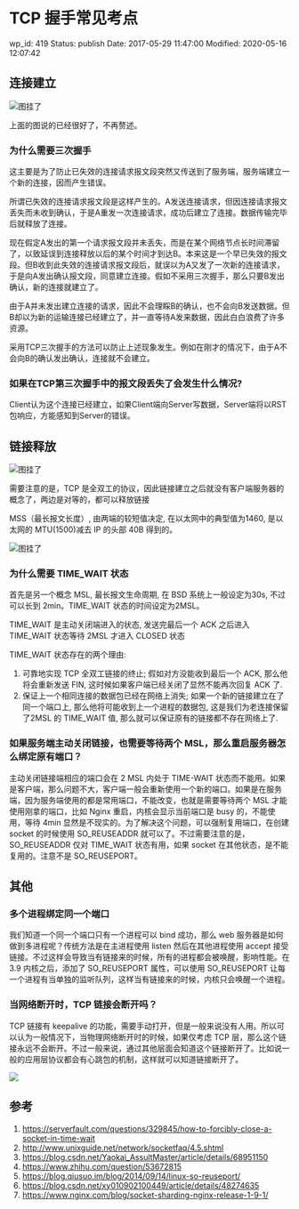 # TCP 握手常见考点


wp_id: 419
Status: publish
Date: 2017-05-29 11:47:00
Modified: 2020-05-16 12:07:42


## 连接建立

![图挂了](https://tva1.sinaimg.cn/large/006tKfTcly1ftppcaaoz7j30i40bdgn0.jpg)

上面的图说的已经很好了，不再赘述。

### 为什么需要三次握手

这主要是为了防止已失效的连接请求报文段突然又传送到了服务端，服务端建立一个新的连接，因而产生错误。

所谓已失效的连接请求报文段是这样产生的。A发送连接请求，但因连接请求报文丢失而未收到确认，于是A重发一次连接请求，成功后建立了连接。数据传输完毕后就释放了连接。

现在假定A发出的第一个请求报文段并未丢失，而是在某个网络节点长时间滞留了，以致延误到连接释放以后的某个时间才到达B。本来这是一个早已失效的报文段。但B收到此失效的连接请求报文段后，就误以为A又发了一次新的连接请求，于是向A发出确认报文段，同意建立连接。假如不采用三次握手，那么只要B发出确认，新的连接就建立了。

由于A并未发出建立连接的请求，因此不会理睬B的确认，也不会向B发送数据。但B却以为新的运输连接已经建立了，并一直等待A发来数据，因此白白浪费了许多资源。

采用TCP三次握手的方法可以防止上述现象发生。例如在刚才的情况下，由于A不会向B的确认发出确认，连接就不会建立。

### 如果在TCP第三次握手中的报文段丢失了会发生什么情况?

Client认为这个连接已经建立，如果Client端向Server写数据，Server端将以RST包响应，方能感知到Server的错误。

## 链接释放

![图挂了](https://tva1.sinaimg.cn/large/006tKfTcly1ftppdqkfzij311g0rok0s.jpg)

需要注意的是，TCP 是全双工的协议，因此链接建立之后就没有客户端服务器的概念了，两边是对等的，都可以释放链接

MSS（最长报文长度）, 由两端的较短值决定, 在以太网中的典型值为1460, 是以太网的 MTU(1500)减去 IP 的头部 40B 得到的。

![图挂了](https://tva1.sinaimg.cn/large/006tKfTcly1ftpt8b0upyj30f40lc765.jpg)

### 为什么需要 TIME_WAIT 状态

首先是另一个概念 MSL, 最长报文生命周期, 在 BSD 系统上一般设定为30s, 不过可以长到 2min。TIME_WAIT 状态的时间设定为2MSL。

TIME_WAIT 是主动关闭端进入的状态, 发送完最后一个 ACK 之后进入 TIME_WAIT 状态等待 2MSL 才进入 CLOSED 状态

TIME_WAIT 状态存在的两个理由:

1. 可靠地实现 TCP 全双工链接的终止; 假如对方没能收到最后一个 ACK, 那么他将会重新发送 FIN, 这时候如果客户端已经关闭了显然不能再次回复 ACK 了.
2. 保证上一个相同连接的数据包已经在网络上消失; 如果一个新的链接建立在了同一个端口上, 那么他将可能收到上一个进程的数据包, 这是我们为老连接保留了2MSL 的 TIME_WAIT 值, 那么就可以保证原有的链接都不存在网络上了.

### 如果服务端主动关闭链接，也需要等待两个 MSL，那么重启服务器怎么绑定原有端口？

主动关闭链接端相应的端口会在 2 MSL 内处于 TIME-WAIT 状态而不能用。如果是客户端，那么问题不大，客户端一般会重新使用一个新的端口。如果是在服务端，因为服务端使用的都是常用端口，不能改变，也就是需要等待两个 MSL 才能使用刚拿的端口，比如 Nginx 重启，内核会显示当前端口是 busy 的，不能使用，等待 4min 显然是不现实的。为了解决这个问题，可以强制复用端口，在创建 socket 的时候使用 SO_REUSEADDR 就可以了。不过需要注意的是，SO_REUSEADDR 仅对 TIME_WAIT 状态有用，如果 socket 在其他状态，是不能复用的。注意不是 SO_REUSEPORT。

## 其他

### 多个进程绑定同一个端口

我们知道一个同一个端口只有一个进程可以 bind 成功，那么 web 服务器是如何做到多进程呢？传统方法是在主进程使用 listen 然后在其他进程使用 accept 接受链接。不过这样会导致当有链接来的时候，所有的进程都会被唤醒，影响性能。在 3.9 内核之后，添加了 SO_REUSEPORT 属性，可以使用 SO_REUSEPORT 让每一个进程有当单独的监听队列，这样当有链接来的时候，内核只会唤醒一个进程。

### 当网络断开时，TCP 链接会断开吗？

TCP 链接有 keepalive 的功能，需要手动打开，但是一般来说没有人用。所以可以认为一般情况下，当物理网络断开时的时候，如果仅考虑 TCP 层，那么这个链接永远不会断开。不过一般来说，通过其他层面会知道这个链接断开了。比如说一般的应用层协议都会有心跳包的机制，这样就可以知道链接断开了。

![](https://img-blog.csdn.net/20150907214517068)

## 参考

1. https://serverfault.com/questions/329845/how-to-forcibly-close-a-socket-in-time-wait
2. http://www.unixguide.net/network/socketfaq/4.5.shtml
3. https://blog.csdn.net/Yaokai_AssultMaster/article/details/68951150
4. https://www.zhihu.com/question/53672815
5. https://blog.qiusuo.im/blog/2014/09/14/linux-so-reuseport/
6. https://blog.csdn.net/xy010902100449/article/details/48274635
7. https://www.nginx.com/blog/socket-sharding-nginx-release-1-9-1/